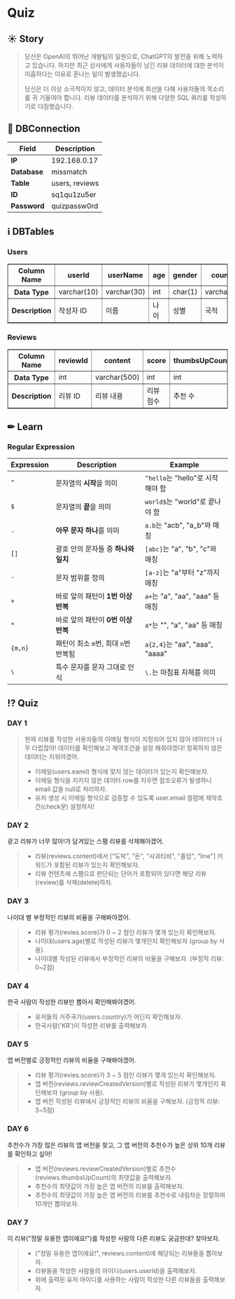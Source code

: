 # Quiz
## ☀️ Story
> 당신은 OpenAI의 뛰어난 개발팀의 일원으로, ChatGPT의 발전을 위해 노력하고 있습니다.
> 하지만 최근 상사에게 사용자들이 남긴 리뷰 데이터에 대한 분석이 미흡하다는 이유로 혼나는 일이 발생했습니다.
>
> 당신은 더 이상 소극적이지 않고, 데이터 분석에 최선을 다해 사용자들의 목소리를 귀 기울여야 합니다.
> 리뷰 데이터를 분석하기 위해 다양한 SQL 쿼리를 작성하기로 다짐했습니다.
## 🔌 DBConnection
<table>
  <thead>
    <tr>
      <th>Field</th>
      <th>Description</th>
    </tr>
  </thead>
  <tbody>
    <tr>
      <td><strong>IP</strong></td>
      <td>192.168.0.17</td>
    </tr>
    <tr>
      <td><strong>Database</strong></td>
      <td>missmatch</td>
    </tr>
    <tr>
      <td><strong>Table</strong></td>
      <td>users, reviews</td>
    </tr>
    <tr>
      <td><strong>ID</strong></td>
      <td>sq1qu1zu5er</td>
    </tr>
    <tr>
      <td><strong>Password</strong></td>
      <td>quizpassw0rd</td>
    </tr>
  </tbody>
</table>

## ℹ️ DBTables

### Users
<table border="1" style="border-collapse: collapse; margin: 0 auto;">
  <tr>
    <th>Column Name</th>
    <th>userId</th>
    <th>userName</th>
    <th>age</th>
    <th>gender</th>
    <th>country</th>
    <th>mail</th>
  </tr>
  <tr>
    <th>Data Type</th>
    <td>varchar(10)</td>
    <td>varchar(30)</td>
    <td>int</td>
    <td>char(1)</td>
    <td>varchar(10)</td>
    <td>varchar(30)</td>
  </tr>
  <tr>
    <th>Description</th>
    <td>작성자 ID</td>
    <td>이름</td>
    <td>나이</td>
    <td>성별</td>
    <td>국적</td>
    <td>이메일</td>
  </tr>
</table>

### Reviews
<table border="1" style="border-collapse: collapse; margin: 0 auto;">
  <tr>
    <th>Column Name</th>
    <th>reviewId</th>
    <th>content</th>
    <th>score</th>
    <th>thumbsUpCount</th>
    <th>reviewCreatedVersion</th>
    <th>at</th>
    <th>userId</th>
  </tr>
  <tr>
    <th>Data Type</th>
    <td>int</td>
    <td>varchar(500)</td>
    <td>int</td>
    <td>int</td>
    <td>varchar(255)</td>
    <td>date</td>
    <td>varchar(10)</td>
  </tr>
  <tr>
    <th>Description</th>
    <td>리뷰 ID</td>
    <td>리뷰 내용</td>
    <td>리뷰 점수</td>
    <td>추천 수</td>
    <td>리뷰 생성 버전</td>
    <td>리뷰 날짜</td>
    <td>작성자 ID</td>
  </tr>
</table>

</div>

## ✏ Learn 
### Regular Expression 

| **Expression** | **Description**                             | **Example**                       |
|----------|---------------------------------------------|-----------------------------------|
| `^`      | 문자열의 **시작**을 의미                     | `^hello`는 "hello"로 시작해야 함 |
| `$`      | 문자열의 **끝**을 의미                       | `world$`는 "world"로 끝나야 함   |
| `.`      | **아무 문자 하나**를 의미                    | `a.b`는 "acb", "a_b"와 매칭      |
| `[]`     | 괄호 안의 문자들 중 **하나와 일치**           | `[abc]`는 "a", "b", "c"와 매칭  |
| `-`      | 문자 범위를 정의                             | `[a-z]`는 "a"부터 "z"까지 매칭   |
| `+`      | 바로 앞의 패턴이 **1번 이상 반복**            | `a+`는 "a", "aa", "aaa" 등 매칭 |
| `*`      | 바로 앞의 패턴이 **0번 이상 반복**            | `a*`는 "", "a", "aa" 등 매칭    |
| `{m,n}`  | 패턴이 최소 `m`번, 최대 `n`번 반복됨          | `a{2,4}`는 "aa", "aaa", "aaaa"  |
| `\`      | 특수 문자를 문자 그대로 인식                  | `\.`는 마침표 자체를 의미       |


## ⁉️ Quiz

### DAY 1
> 현재 리뷰를 작성한 사용자들의 이메일 형식이 지정되어 있지 않아 데이터가 너무 더럽잖아! 데이터를 확인해보고 제약조건을 설정 해줘야겠다! 정확하지 않은 데이터는 지워야겠어.
>  - 이메일(users.eamil) 형식에 맞지 않는 데이터가 있는지 확인해보자.
>  - 이메일 형식을 지키지 않은 데이터 row를 지우면 참조오류가 발생하니 email 값을 null로 처리하자.
>  - 유저 생성 시 이메일 형식으로 검증할 수 있도록 user.email 컬럼에 제약조건(check문) 설정하자!

### DAY 2
광고 리뷰가 너무 많아!가 담겨있는 스팸 리뷰를 삭제해야겠어.
> - 리뷰(reviews.content)에서 \["도박", "돈", "사과티비", "홀덤", "line"\] 키워드가 포함된 리뷰가 있는지 확인해보자.
> - 리뷰 컨텐츠에 스팸으로 판단되는 단어가 포함되어 있다면 해당 리뷰(review)를 삭제(delete)하자.

### DAY 3
나이대 별 부정적인 리뷰의 비율을 구해봐야겠어.
> - 리뷰 평가(revies.score)가 0 ~ 2 점인 리뷰가 몇개 있는지 확인해보자.
> - 나이대(users.age)별로 작성된 리뷰가 몇개인지 확인해보자 (group by 사용).
> - 나이대별 작성된 리뷰에서 부정적인 리뷰의 비율을 구해보자. (부정적 리뷰: 0~2점)

### DAY 4
한국 사람이 작성한 리뷰만 뽑아서 확인해봐야겠어.
> - 유저들의 거주국가(users.country)가 어딘지 확인해보자.
> - 한국사람('KR')이 작성한 리뷰를 출력해보자.

### DAY 5
앱 버전별로 긍정적인 리뷰의 비율을 구해봐야겠어.
> - 리뷰 평가(revies.score)가 3 ~ 5 점인 리뷰가 몇개 있는지 확인해보자. 
> - 앱 버전(reviews.reviewCreatedVersion)별로 작성된 리뷰가 몇개인지 확인해보자 (group by 사용).
> - 앱 버전 작성된 리뷰에서 긍정적인 리뷰의 비율을 구해보자. (긍정적 리뷰: 3~5점)

### DAY 6
추천수가 가장 많은 리뷰의 앱 버전을 찾고, 그 앱 버전의 추천수가 높은 상위 10개 리뷰를 확인하고 싶어!
> - 앱 버전(reviews.reviewCreatedVersion)별로 추천수(reviews.thumbsUpCount)의 최댓값을 출력해보자.
> - 추천수의 최댓값이 가장 높은 앱 버전의 리뷰를 출력해보자.
> - 추천수의 최댓값이 가장 높은 앱 버전의 리뷰를 추천수로 내림차순 정렬하여 10개만 뽑아보자.

### DAY 7
이 리뷰("정말 유용한 앱이에요!")를 작성한 사람의 다른 리뷰도 궁금한데? 찾아보자.
> - ("정말 유용한 앱이에요!", reviews.content)에 해당되는 리뷰들을 뽑아보자.
> - 리뷰들을 작성한 사람들의 아이디(users.userId)을 출력해보자.
> - 위에 출력된 유저 아이디를 사용하는 사람이 작성한 다른 리뷰들을 출력해보자.
